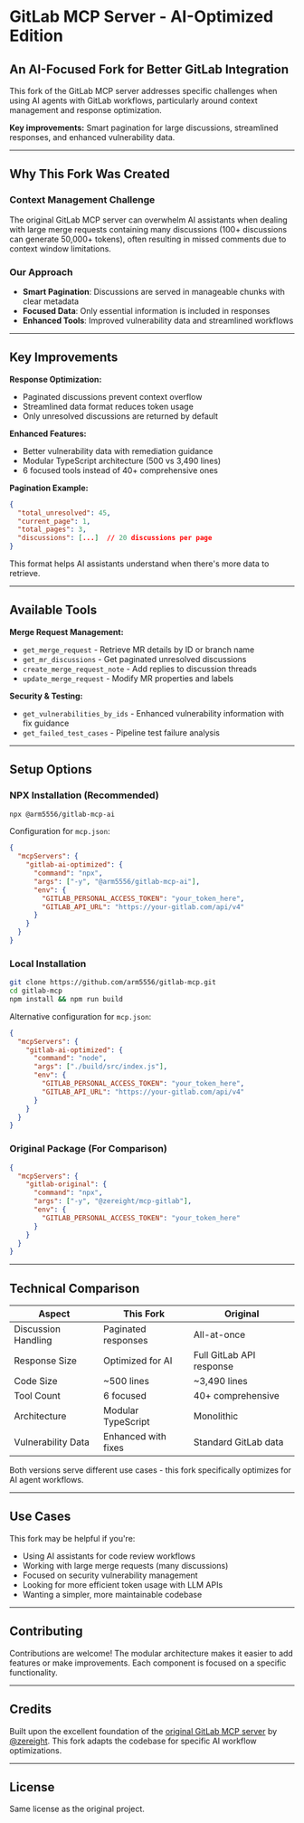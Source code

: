 # GitLab MCP Server - AI-Optimized Edition

## An AI-Focused Fork for Better GitLab Integration

This fork of the GitLab MCP server addresses specific challenges when using AI agents with GitLab workflows, particularly around context management and response optimization.

**Key improvements:** Smart pagination for large discussions, streamlined responses, and enhanced vulnerability data.

---

## Why This Fork Was Created

### Context Management Challenge
The original GitLab MCP server can overwhelm AI assistants when dealing with large merge requests containing many discussions (100+ discussions can generate 50,000+ tokens), often resulting in missed comments due to context window limitations.

### Our Approach
- **Smart Pagination**: Discussions are served in manageable chunks with clear metadata
- **Focused Data**: Only essential information is included in responses
- **Enhanced Tools**: Improved vulnerability data and streamlined workflows

---

## Key Improvements

**Response Optimization:**
- Paginated discussions prevent context overflow
- Streamlined data format reduces token usage
- Only unresolved discussions are returned by default

**Enhanced Features:**
- Better vulnerability data with remediation guidance
- Modular TypeScript architecture (500 vs 3,490 lines)
- 6 focused tools instead of 40+ comprehensive ones

**Pagination Example:**
```json
{
  "total_unresolved": 45,
  "current_page": 1,
  "total_pages": 3,
  "discussions": [...]  // 20 discussions per page
}
```

This format helps AI assistants understand when there's more data to retrieve.

---

## Available Tools

**Merge Request Management:**
- `get_merge_request` - Retrieve MR details by ID or branch name
- `get_mr_discussions` - Get paginated unresolved discussions  
- `create_merge_request_note` - Add replies to discussion threads
- `update_merge_request` - Modify MR properties and labels

**Security & Testing:**
- `get_vulnerabilities_by_ids` - Enhanced vulnerability information with fix guidance
- `get_failed_test_cases` - Pipeline test failure analysis

---

## Setup Options

### NPX Installation (Recommended)
```bash
npx @arm5556/gitlab-mcp-ai
```

Configuration for `mcp.json`:
```json
{
  "mcpServers": {
    "gitlab-ai-optimized": {
      "command": "npx",
      "args": ["-y", "@arm5556/gitlab-mcp-ai"],
      "env": {
        "GITLAB_PERSONAL_ACCESS_TOKEN": "your_token_here",
        "GITLAB_API_URL": "https://your-gitlab.com/api/v4"
      }
    }
  }
}
```

### Local Installation
```bash
git clone https://github.com/arm5556/gitlab-mcp.git
cd gitlab-mcp
npm install && npm run build
```

Alternative configuration for `mcp.json`:
```json
{
  "mcpServers": {
    "gitlab-ai-optimized": {
      "command": "node",
      "args": ["./build/src/index.js"],
      "env": {
        "GITLAB_PERSONAL_ACCESS_TOKEN": "your_token_here",
        "GITLAB_API_URL": "https://your-gitlab.com/api/v4"
      }
    }
  }
}
```

### Original Package (For Comparison)
```json
{
  "mcpServers": {
    "gitlab-original": {
      "command": "npx",
      "args": ["-y", "@zereight/mcp-gitlab"],
      "env": {
        "GITLAB_PERSONAL_ACCESS_TOKEN": "your_token_here"
      }
    }
  }
}
```

---

## Technical Comparison

| Aspect | This Fork | Original |
|--------|-----------|----------|
| Discussion Handling | Paginated responses | All-at-once |
| Response Size | Optimized for AI | Full GitLab API response |
| Code Size | ~500 lines | ~3,490 lines |
| Tool Count | 6 focused | 40+ comprehensive |
| Architecture | Modular TypeScript | Monolithic |
| Vulnerability Data | Enhanced with fixes | Standard GitLab data |

Both versions serve different use cases - this fork specifically optimizes for AI agent workflows.

---

## Use Cases

This fork may be helpful if you're:
- Using AI assistants for code review workflows
- Working with large merge requests (many discussions)
- Focused on security vulnerability management
- Looking for more efficient token usage with LLM APIs
- Wanting a simpler, more maintainable codebase

---

## Contributing

Contributions are welcome! The modular architecture makes it easier to add features or make improvements. Each component is focused on a specific functionality.

---

## Credits

Built upon the excellent foundation of the [original GitLab MCP server](https://github.com/zereight/mcp-gitlab) by [@zereight](https://github.com/zereight). This fork adapts the codebase for specific AI workflow optimizations.

---

## License

Same license as the original project.
